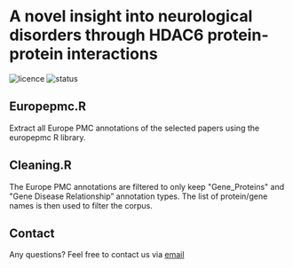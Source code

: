 # A novel insight into neurological disorders through HDAC6 protein-protein interactions
![licence](https://badgen.net/badge/Licence/MIT/purple)
![status](https://badgen.net/badge/Status/Complete/green)

## Europepmc.R
Extract all Europe PMC annotations of the selected papers using the europepmc R library.

## Cleaning.R
The Europe PMC annotations are filtered to only keep "Gene_Proteins" and "Gene Disease Relationship” annotation types. The list of protein/gene names is then used to filter the corpus. 

## Contact
Any questions? Feel free to contact us via [email](mailto:nasim.sangani@maastrichtuniversity.nl)
